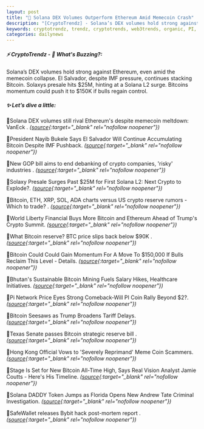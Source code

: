 ```yaml
---
layout: post
title: "🌅 Solana DEX Volumes Outperform Ethereum Amid Memecoin Crash"
description: "[CryptoTrendz] - Solana’s DEX volumes hold strong against Ethereum, even amid the memecoin collapse. El Salvador, despite IMF pressure, continues stacking Bitcoin. Solaxys presale hits $25M, hinting at a Solana L2 surge. Bitcoins momentum could push it to $150K if bulls regain control."
keywords: cryptotrendz, trendz, cryptotrends, web3trends, organic, PI, BTC, Trump, Mining, Network, memecoin, Bitcoin, Analyst, Token, Ethereum, Bybit, crypto, market
categories: dailynews
---
```


##### ⚡ CryptoTrendz - 📌 *What's Buzzing?:*

Solana’s DEX volumes hold strong against Ethereum, even amid the memecoin collapse. El Salvador, despite IMF pressure, continues stacking Bitcoin. Solaxys presale hits $25M, hinting at a Solana L2 surge. Bitcoins momentum could push it to $150K if bulls regain control.

##### ✨ *Let’s dive a little:*


🔹Solana DEX volumes still rival Ethereum's despite memecoin meltdown: VanEck . *([source](https://s.avyag.com/bbh3){:target="_blank" rel="nofollow noopener"})*

🔹President Nayib Bukele Says El Salvador Will Continue Accumulating Bitcoin Despite IMF Pushback. *([source](https://s.avyag.com/calc){:target="_blank" rel="nofollow noopener"})*

🔹New GOP bill aims to end debanking of crypto companies, 'risky' industries . *([source](https://s.avyag.com/os8e){:target="_blank" rel="nofollow noopener"})*

🔹Solaxy Presale Surges Past $25M for First Solana L2: Next Crypto to Explode?. *([source](https://s.avyag.com/oal9){:target="_blank" rel="nofollow noopener"})*

🔹Bitcoin, ETH, XRP, SOL, ADA charts versus US crypto reserve rumors - Which to trade? . *([source](https://s.avyag.com/wrxc){:target="_blank" rel="nofollow noopener"})*

🔹World Liberty Financial Buys More Bitcoin and Ethereum Ahead of Trump's Crypto Summit. *([source](https://s.avyag.com/dh3w){:target="_blank" rel="nofollow noopener"})*

🔹What Bitcoin reserve? BTC price slips back below $90K . *([source](https://s.avyag.com/61kk){:target="_blank" rel="nofollow noopener"})*

🔹Bitcoin Could Could Gain Momentum For A Move To $150,000 If Bulls Reclaim This Level - Details. *([source](https://s.avyag.com/g025){:target="_blank" rel="nofollow noopener"})*

🔹Bhutan's Sustainable Bitcoin Mining Fuels Salary Hikes, Healthcare Initiatives. *([source](https://s.avyag.com/5v76){:target="_blank" rel="nofollow noopener"})*

🔹Pi Network Price Eyes Strong Comeback-Will PI Coin Rally Beyond $2?. *([source](https://s.avyag.com/ntwz){:target="_blank" rel="nofollow noopener"})*

🔹Bitcoin Seesaws as Trump Broadens Tariff Delays. *([source](https://s.avyag.com/dgcv){:target="_blank" rel="nofollow noopener"})*

🔹Texas Senate passes Bitcoin strategic reserve bill . *([source](https://s.avyag.com/1834){:target="_blank" rel="nofollow noopener"})*

🔹Hong Kong Official Vows to 'Severely Reprimand' Meme Coin Scammers. *([source](https://s.avyag.com/asd1){:target="_blank" rel="nofollow noopener"})*

🔹Stage Is Set for New Bitcoin All-Time High, Says Real Vision Analyst Jamie Coutts - Here's His Timeline. *([source](https://s.avyag.com/ju4o){:target="_blank" rel="nofollow noopener"})*

🔹Solana DADDY Token Jumps as Florida Opens New Andrew Tate Criminal Investigation. *([source](https://s.avyag.com/9cbw){:target="_blank" rel="nofollow noopener"})*

🔹SafeWallet releases Bybit hack post-mortem report . *([source](https://s.avyag.com/ujmh){:target="_blank" rel="nofollow noopener"})*
